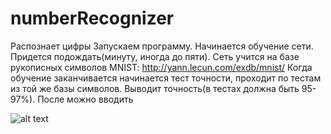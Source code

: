 # numberRecognizer
Распознает цифры 
Запускаем программу.
Начинается обучение сети. Придется подождать(минуту, иногда до пяти).
Сеть учится на базе рукописных символов MNIST: http://yann.lecun.com/exdb/mnist/ 
Когда обучение заканчивается начинается тест точности, проходит по тестам из той же базы символов. Выводит точность(в тестах должна быть 95-97%).
После можно вводить 

![alt text](https://pp.userapi.com/c851016/v851016929/14e701/TBjoeJTMzlo.jpg)
